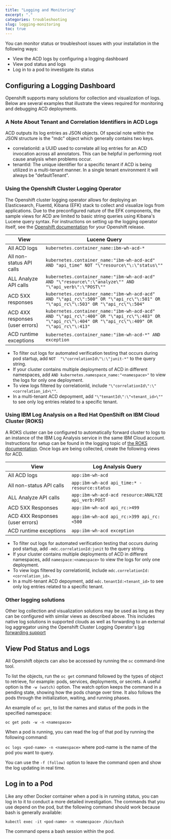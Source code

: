 ```yaml
---
title: "Logging and Monitoring"
excerpt: "."
categories: troubleshooting
slug: logging-monitoring
toc: true
---
```


You can monitor status or troubleshoot issues with your installation in the following ways:

* View the ACD logs by configuring a logging dashboard
* View pod status and logs
* Log in to a pod to investigate its status

## Configuring a Logging Dashboard

Openshift supports many solutions for collection and visualization of logs.  Below  are several examples that illustrate the views required for monitoring and debugging ACD deployments.

### A Note About Tenant and Correlation Identifiers in ACD Logs

ACD outputs its log entries as JSON objects.  Of special note within the JSON structure is the "mdc" object which generally contains two keys.
* correlationId: a UUID used to correlate all log entries for an ACD invocation across all annotators.  This can be helpful in performing root cause analysis when problems occur.
* tenantId:  The unique identifier for a specific tenant if ACD is being utilized in a multi-tenant manner.  In a single tenant environment it will always be "defaultTenant".

### Using the Openshift Cluster Logging Operator

The Openshift cluster logging operator allows for deploying an Elasticsearch, Fluentd, Kibana (EFK) stack to collect and visualize logs from applications.  Due to the preconfigured nature of the EFK components, the sample views for ACD are limited to basic string queries using Kibana's Lucene query syntax.  For instructions on setting up the logging operator itself, see the [Openshift documentation](https://docs.openshift.com/container-platform/latest/logging/cluster-logging.html) for your Openshift release.

View | Lucene Query
----------------------------|-----------------------------
All ACD logs  | `kubernetes.container_name:ibm-wh-acd-*`
All non-status API calls| `kubernetes.container_name:"ibm-wh-acd-acd" AND "api_time" NOT "\"resource\"\:\"status\""`
ALL Analyze API calls | `kubernetes.container_name:"ibm-wh-acd-acd" AND "\"resource\":\"analyze\"" AND "\"api_verb\":\"POST\""`
ACD 5XX responses |   `kubernetes.container_name:"ibm-wh-acd-acd" AND "\"api_rc\":500" OR "\"api_rc\"\:501" OR "\"api_rc\"\:503" OR "\"api_rc\"\:504"`
ACD 4XX responses (user errors)  | `kubernetes.container_name:"ibm-wh-acd-acd" AND "\"api_rc\":400" OR "\"api_rc\"\:403" OR "\"api_rc\"\:404" OR "\"api_rc\"\:409" OR "\"api_rc\"\:413"`
ACD runtime exceptions | `kubernetes.container_name:"ibm-wh-acd-*" AND exception`

* To filter out logs for automated verification testing that occurs during pod startup, add `NOT  "\"correlationId\"\:\"junit-*"` to the query string.
* If your cluster contains multiple deployments of ACD in different namespaces, add `AND kubernetes.namespace_name:"<namespace>"` to view the logs for only one deployment.
* To view logs filtered by correlationId, include `"\"correlationId\":\"<correlation_id>\""`.
* In a multi-tenant ACD depoyment, add `"\"tenantId\":\"<tenant_id>\""` to see only log entries related to a specific tenant.

### Using IBM Log Analysis on a Red Hat OpenShift on IBM Cloud Cluster (ROKS)

A ROKS cluster can be configured to automatically forward cluster to logs to an instance of the IBM Log Analysis service in the same IBM Cloud account. Instructions for setup can be found in the logging topic of [the ROKS documentation](https://cloud.ibm.com/docs/openshift?topic=openshift-health#openshift_logging).   Once logs are being collected, create the following views for ACD.

View | Log Analysis Query
----------------------------|-----------------------------
All ACD logs  | `app:ibm-wh-acd`
All non-status API calls| `app:ibm-wh-acd api_time:* -resource:status`
ALL Analyze API calls | `app:ibm-wh-acd-acd resource:ANALYZE api_verb:POST`
ACD 5XX Responses |   `app:ibm-wh-acd api_rc:>499`
ACD 4XX Responses (user errors)  | `app:ibm-wh-acd api_rc:>399 api_rc:<500`
ACD runtime exceptions | `app:ibm-wh-acd exception`

* To filter out logs for automated verification testing that occurs during pod startup, add `-mdc.correlationId:junit` to the query string.
* If your cluster contains multiple deployments of ACD in different namespaces, add `namespace:<namespace>` to view the logs for only one deployment.
* To view logs filtered by correlationId, include `mdc.correlationId:<correlation_id>`.
* In a multi-tenant ACD depoyment, add `mdc.tenantId:<tenant_id>` to see only log entries related to a specific tenant.

### Other logging solutions

Other log collection and visualization solutions may be used as long as they can be configured with similar views as described above.  This includes native log solutions in supported clouds as well as forwarding to an external log aggregator using the Openshift Cluster Logging Operator's [log forwarding support](https://docs.openshift.com/container-platform/4.7/logging/cluster-logging-external.html)

## View Pod Status and Logs

All Openshift objects can also be accessed by running the `oc` command-line tool.

To list the objects, run the `oc get` command followed by the types of object to retrieve, for example: pods, services, deployments, or secrets. A useful option is the `-w (watch)` option. The watch option keeps the command in a pending state, showing how the pods change over time. It also follows the pods through the initialization, waiting, and running phases.

An example of `oc get`, to list the names and status of the pods in the specified namespace:

`oc get pods -w -n <namespace>`

When a pod is running, you can read the log of that pod by running the following command:

`oc logs <pod-name> -n <namespace>` where pod-name is the name of the pod you want to query.

You can use the `-f (follow)` option to leave the command open and show the log updating in real time.

## Log in to a Pod

Like any other Docker container when a pod is in running status, you can log in to it to conduct a more detailed investigation. The commands that you use depend on the pod, but the following command should work because bash is generally available:

`kubectl exec -it <pod-name> -n <namespace> /bin/bash`

The command opens a bash session within the pod.
